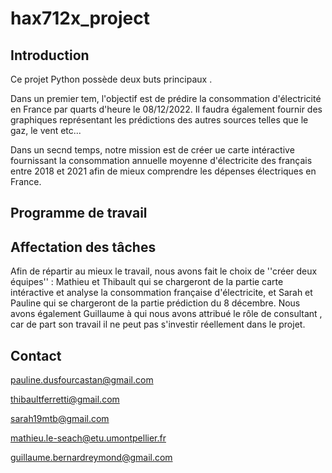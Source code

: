 # hax712x_project

##  Introduction
Ce  projet Python  possède deux buts principaux . 

Dans un premier tem, l'objectif est de prédire la consommation d'électricité  en France par quarts d'heure  le 08/12/2022. Il faudra également fournir des graphiques représentant  les prédictions des autres sources  telles que le gaz, le vent etc...

Dans un secnd temps, notre mission est de créer ue carte intéractive fournissant la consommation annuelle moyenne d'électricite des français entre 2018 et 2021 afin de mieux comprendre  les dépenses électriques en France. 

## Programme de travail 

## Affectation des tâches 
Afin de répartir au mieux  le travail, nous avons fait le choix de ''créer deux équipes'' : Mathieu et Thibault qui se chargeront de la partie carte intéractive et analyse  la consommation française d'électricite, et Sarah et Pauline qui se chargeront de la partie prédiction  du 8 décembre. 
Nous avons également Guillaume à qui nous avons attribué le rôle de consultant , car  de part son travail il ne peut pas s'investir réellement dans le projet.


## Contact

pauline.dusfourcastan@gmail.com


thibaultferretti@gmail.com


sarah19mtb@gmail.com


mathieu.le-seach@etu.umontpellier.fr


guillaume.bernardreymond@gmail.com
